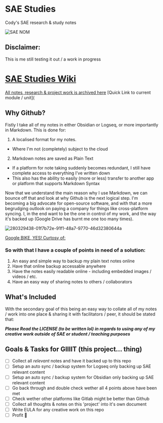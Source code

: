 # SAE Studies
Cody's SAE research &amp; study notes

![SAE NOM](https://github.com/twistedlogicaudio/SAE-Studies/assets/148475331/1e6e884d-c8ee-41a3-bc49-5bb63b70ff17)

## Disclaimer:
This is me still testing it out / a work in progress 

# [SAE Studies Wiki](https://github.com/twistedlogicaudio/SAE-Studies/wiki)
[All notes, research & project work is archived here](https://github.com/twistedlogicaudio/SAE-Studies/wiki)
[Quick Link to current module / unit](
[ ]()

## Why Github?
Fistly I take all of my notes in either Obsidian or Logseq, or more importantly in Markdown.
This is done for:
1. A localised format for my notes.
  - Where I'm not (completely) subject to the cloud  
2. Markdown notes are saved as Plain Text
  - If a platform for note taking suddenly becomes redundant, I still have complete access to everything I've written down
  - This also has the ability to easily (more or less) transfer to another app or platform that supports Markdown Syntax

Now that we understand the main reason why I use Markdown, we can bounce off that and look at why Github is the next logical step.
I'm becoming a big advocate for open-source software, and with that a more begrudging outlook on paying a company for things like cross-platform syncing.
I, in the end want to be the one in control of my work, and the way it's backed up (Google Drive has burnt me one too many times).

![280329438-01f7b72e-91f1-48a7-9770-46d32380644a](https://github.com/twistedlogicaudio/SAE-Studies/assets/148475331/fe1f3578-24e0-4629-8c40-cf8b5f011e7c)

[Google BIKE, YES! Curtosy of:]()

### So with that I have a couple of points in need of a solution:
1. An easy and simple way to backup my plain text notes online
2. Have that online backup accessable anywhere
3. Have the notes easily readable online - including embedded images / videos / etc.
4. Have an easy way of sharing notes to others / collaborators

## What's Included
With the secondary goal of this being an easy way to collate all of my notes / work into one place & sharing it with facilitators / peer, it should be stated that: 

***Please Read the LICENSE (to be written lol) in regards to using any of my creative work outside of SAE or student / teaching purposes***

## Goals & Tasks for GIIIIT (this project... thing)
- [ ] Collect all *relevant* notes and have it backed up to this repo
- [ ] Setup an auto sync / backup system for Logseq only backing up SAE relevant content
- [ ] Setup an auto sync / backup system for Obsidian only backing up SAE relevant content
- [ ] Go back through and double check wether all 4 points above have been met
- [ ] Check wether other platforms like Gitlab might be better than Github
- [ ] Collect all thoughts & notes on this 'project' into it's own document
- [ ] Write EULA for any creative work on this repo
- [ ] Profit 🥳
